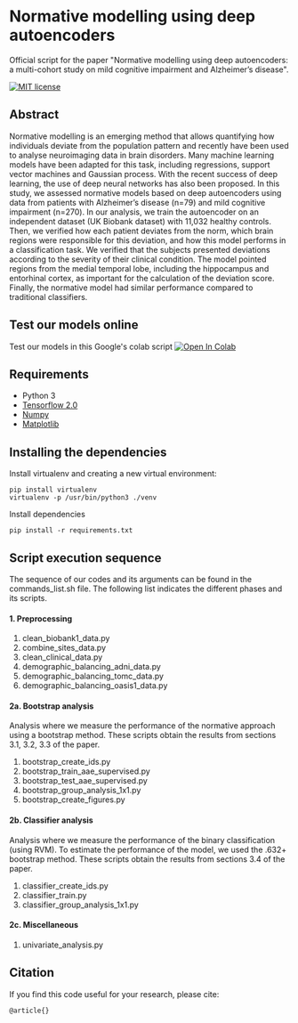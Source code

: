 # Normative modelling using deep autoencoders

Official script for the paper "Normative modelling using deep autoencoders: a multi-cohort study on mild cognitive impairment and Alzheimer’s disease".

[![MIT license](http://img.shields.io/badge/license-MIT-brightgreen.svg)](https://github.com/Warvito/Normative-modelling-using-deep-autoencoders/blob/master/LICENSE)

## Abstract
Normative modelling is an emerging method that allows quantifying how individuals deviate from the population pattern and recently have been used to analyse neuroimaging data in brain disorders. Many machine learning models have been adapted for this task, including regressions, support vector machines and Gaussian process. With the recent success of deep learning, the use of deep neural networks has also been proposed. In this study, we assessed normative models based on deep autoencoders using data from patients with Alzheimer’s disease (n=79) and mild cognitive impairment (n=270). In our analysis, we train the autoencoder on an independent dataset (UK Biobank dataset) with 11,032 healthy controls. Then, we verified how each patient deviates from the norm, which brain regions were responsible for this deviation, and how this model performs in a classification task. We verified that the subjects presented deviations according to the severity of their clinical condition. The model pointed regions from the medial temporal lobe, including the hippocampus and entorhinal cortex, as important for the calculation of the deviation score. Finally, the normative model had similar performance compared to traditional classifiers.


## Test our models online
Test our  models in this Google's colab script <a href="https://colab.research.google.com/github/Warvito/Normative-modelling-using-deep-autoencoders/blob/master/notebooks/predict_deviation_bootstrap.ipynb" target="_parent"><img src="https://colab.research.google.com/assets/colab-badge.svg" alt="Open In Colab"/></a>


## Requirements
- Python 3
- [Tensorflow 2.0](https://www.tensorflow.org/)
- [Numpy](http://www.numpy.org/)
- [Matplotlib](https://matplotlib.org/)


## Installing the dependencies
Install virtualenv and creating a new virtual environment:

    pip install virtualenv
    virtualenv -p /usr/bin/python3 ./venv

Install dependencies

    pip install -r requirements.txt


## Script execution sequence
The sequence of our codes and its arguments can be found in the commands_list.sh file. 
The following list indicates the different phases and its scripts.

#### 1. Preprocessing
1. clean_biobank1_data.py
2. combine_sites_data.py
3. clean_clinical_data.py
4. demographic_balancing_adni_data.py
5. demographic_balancing_tomc_data.py
6. demographic_balancing_oasis1_data.py

#### 2a. Bootstrap analysis
Analysis where we measure the performance of the normative approach using a bootstrap method. 
These scripts obtain the results from sections 3.1, 3.2, 3.3 of the paper. 
1. bootstrap_create_ids.py
2. bootstrap_train_aae_supervised.py
3. bootstrap_test_aae_supervised.py
4. bootstrap_group_analysis_1x1.py
5. bootstrap_create_figures.py

#### 2b. Classifier analysis
Analysis where we measure the performance of the binary classification (using RVM).
To estimate the performance of the model, we used the .632+ bootstrap method.
These scripts obtain the results from sections 3.4 of the paper. 
1. classifier_create_ids.py
2. classifier_train.py
3. classifier_group_analysis_1x1.py

#### 2c. Miscellaneous 
1. univariate_analysis.py

## Citation
If you find this code useful for your research, please cite:

    @article{}